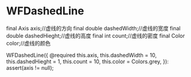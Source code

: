 # WFDashedLine

  final Axis axis;//虚线的方向
  final double dashedWidth;//虚线的宽度
  final double dashedHieght;//虚线的高度
  final int count;//虚线的密度
  final Color color;//虚线的颜色

  WFDashedLine({
    @required this.axis,
    this.dashedWidth = 10,
    this.dashedHieght = 1,
    this.count = 10,
    this.color = Colors.grey,
  }): assert(axis != null);
